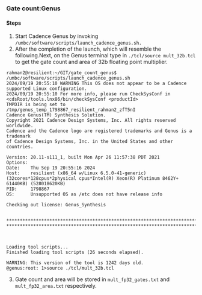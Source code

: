 ### Gate count:Genus

#### Steps

1. Start Cadence Genus by invoking `/umbc/software/scripts/launch_cadence_genus.sh.`
2. After the completion of the launch, which will resemble the following.Next, on the Genus terminal type in `./tcl/source mult_32b.tcl` to get the gate count and area of 32b floating point multiplier.
```
rahman2@resilient:~/GIT/gate_count_genus$ /umbc/software/scripts/launch_cadence_genus.sh
2024/09/19 20:55:10 WARNING This OS does not appear to be a Cadence supported Linux configuration.
2024/09/19 20:55:10 For more info, please run CheckSysConf in <cdsRoot/tools.lnx86/bin/checkSysConf <productId>
TMPDIR is being set to /tmp/genus_temp_1798867_resilient_rahman2_zfT5nI
Cadence Genus(TM) Synthesis Solution.
Copyright 2021 Cadence Design Systems, Inc. All rights reserved worldwide.
Cadence and the Cadence logo are registered trademarks and Genus is a trademark
of Cadence Design Systems, Inc. in the United States and other countries.

Version: 20.11-s111_1, built Mon Apr 26 11:57:38 PDT 2021
Options:
Date:    Thu Sep 19 20:55:16 2024
Host:    resilient (x86_64 w/Linux 6.5.0-41-generic) (32cores*128cpus*2physical cpus*Intel(R) Xeon(R) Platinum 8462Y+ 61440KB) (528018620KB)
PID:     1798867
OS:      Unsupported OS as /etc does not have release info

Checking out license: Genus_Synthesis


***********************************************************************************************************
***********************************************************************************************************



Loading tool scripts...
Finished loading tool scripts (26 seconds elapsed).

WARNING: This version of the tool is 1242 days old.
@genus:root: 1>source ./tcl/mult_32b.tcl
```
3. Gate count and area will be stored in `mult_fp32_gates.txt` and `mult_fp32_area.txt` respectively.
